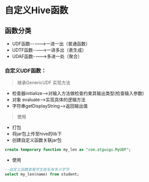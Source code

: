 # 自定义Hive函数
## 函数分类
+ UDF函数----->一进一出（普通函数）
+ UDTF函数---->一进多出（表生成）
+ UDAF函数---->多进一处（聚合）
### 自定义UDF函数：
>继承GenericUDF 实现方法
+ 检查器initialize-->对输入方法做检查约束其输出类型(检查输入参数)
+ 对象 evaluate-->实现具体的逻辑方法
+ 字符串getDisplayString-->返回输出值
>使用
+ 打包
+ 将jar包上传至hive的lib下
+ 创建自定义函数关联jar包
```sql
create temporary function my_len as "com.atguigu.MyUDF";
```
+ 使用
```sql
--自定义函数查看学生姓名有多少字节
select my_len(name) from student;   
```